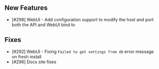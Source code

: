 
## New Features

- [#298] WebUI - Add configuration support to modify the host and port both the API and WebUI bind to

## Fixes

- [#292] WebUI - Fixing `Failed to get settings from db` error message on fresh install
- [#296] Docs site fixes